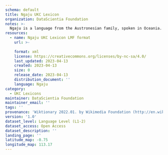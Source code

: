 ```yaml
---
schema: default
title: Ngaju UKC Lexicon
organization: DataScientia Foundation
notes: >-
  Ngaju is a language from the Austronesian family, spoken in Oceania. The UKC Lexicon of Ngaju is represented as a lexico-semantic network. It consists of words, word senses, synsets, as well as sense-level and synset-level relationships.
resources:
  - name: Ngaju UKC Lexicon LMF format
    url: >-
      
    format: xml
    license: https://creativecommons.org/licenses/by-nc-sa/4.0/
    last_updated: 2023-04-13
    created: 2023-04-13
    size: 0
    release_date: 2023-04-13
    distribution_document: ''
    language: Ngaju
category:
  - UKC Lexicons
maintainer: DataScientia Foundation
maintainer_email: ''
tags: ''
provenance: 'Wiktionary 2022.01. by Wikimedia Foundation (http://en.wiktionary.org); CogNet 2.1 by Khuyagbaatar Batsuren, National University of Mongolia (http://cognet.ukc.disi.unitn.it); Princeton WordNet 2.1 by Princeton University (https://wordnet.princeton.edu)'
version: '1.0'
dataset_level: Language Level (L1-2)
dataset_access: Open Access
dataset_description: ''
landing_page: ''
latitude_map: -0.75
longitude_map: 113.17
---
```

